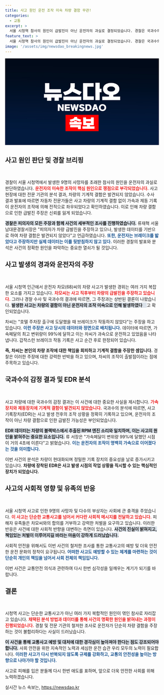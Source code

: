 ```yaml
---
title: 사고 원인 운전 조작 미숙 차량 결함 무관!
categories:
  - 교통
excerpt: >
  서울 시청역 참사의 원인이 급발진이 아닌 운전자의 과실로 결정되었습니다. 경찰은 국과수의 분석 결과를 바탕으로, 9명의 사망자를 낸 사고의 주된 이유가 운전 조작 미숙임을 밝혔습니다.
feature_text: >
  서울 시청역 참사의 원인이 급발진이 아닌 운전자의 과실로 결정되었습니다. 경찰은 국과수의 분석 결과를 바탕으로, 9명의 사망자를 낸 사고의 주된 이유가 운전 조작 미숙임을 밝혔습니다.
image: '/assets/img/newsdao_breakingnews.jpg'
---
```


<p><img src="/assets/img/newsdao_breakingnews.jpg" alt="flaretime 속보" /></p>

<h2 data-ke-size="size26">사고 원인 판단 및 경찰 브리핑</h2>

<p data-ke-size="size16">&nbsp;</p>

<p>경찰이 서울 시청역에서 발생한 9명의 사망자를 초래한 참사의 원인을 운전자의 과실로 판단하였습니다. <b><span style="color: #ee2323;">운전자의 미숙한 조작이 핵심 원인으로 쟁점으로 부각되었습니다.</span></b> 사고 현장에 대한 전문 기관의 분석 결과, 차량의 기계적 결함은 발견되지 않았습니다. 수사 결과 발표에 따르면 자동차 전문가들은 사고 차량의 기계적 결함 없이 가속과 제동 기록이 운전자의 조작에 의해 전적으로 좌우되었다고 확인하였습니다. 이로 인해 차량 결함으로 인한 급발진 주장은 신뢰를 잃게 되었습니다.</p>

<p><b><span style="background-color: #21538527;">경찰은 피의자의 모든 주장과 함께 사건의 세부적인 조사를 진행하였습니다.</span></b> 류재혁 서울 남대문경찰서장은 "피의자가 차량 급발진을 주장하고 있으나, 발생한 데이터를 기반으로 하여 차량 결함은 발견되지 않았다"고 언급하였습니다. <b><span style="color: #1a5490;">또한, 운전자는 브레이크를 밟았다고 주장하지만 실제 데이터는 이를 뒷받침하지 않고 있다.</span></b> 이러한 경찰의 발표와 분석은 사건의 정확한 원인을 파악하는 중요한 열쇠가 될 것입니다.</p>

<h2 data-ke-size="size26">사고 발생의 경과와 운전자의 주장</h2>

<p data-ke-size="size16">&nbsp;</p>

<p>서울 시청역 인근에서 운전자 차모(68)씨의 차량 사고가 발생한 경위는 여러 가지 복잡한 요소를 가지고 있습니다. <b><span style="color: #ee2323;">차모씨는 사고 직후부터 차량의 급발진을 주장하고 있습니다.</span></b> 그러나 경찰 수사 및 국과수의 결과에 따르면, 그 주장과는 상반된 결론이 나왔습니다. <b><span style="background-color: #21538527;">발생한 사고는 차량의 결함이 아닌 운전자의 조작 미숙으로 인해 발생하였다&#x3000;</span></b>고 확인되었습니다.</p>

<p>차씨는 "호텔 주차장 출구에 도달했을 때 브레이크가 작동하지 않았다"는 주장을 하고 있습니다. <b><span style="color: #1a5490;">이런 주장은 사고 당시의 데이터와 정면으로 배치됩니다.</span></b> 데이터에 따르면, 가속페달의 최고 변위량이 99%에 달하고 이는 차씨가 과속으로 운전하고 있었음을 나타냅니다. 갑작스런 브레이크 작동 기록은 사고 순간 후로 한정되어 있습니다.</p>

<p><b>즉, 차씨는 본인의 차량 조작에 대한 책임을 회피하고 기계적 결함을 주장한 셈입니다.</b> 경찰은 이러한 주장에 대한 강력한 반박을 하고 있으며, 차씨의 조작이 출발점이라는 점에 주목하고 있습니다.</p>

<h2 data-ke-size="size26">국과수의 감정 결과 및 EDR 분석</h2>

<p data-ke-size="size16">&nbsp;</p>

<p>사고 차량에 대한 국과수의 감정 결과는 이 사건에 대한 중요한 사실을 제시합니다. <b><span style="color: #ee2323;">가속장치와 제동장치에 기계적 결함이 발견되지 않았습니다.</span></b> 국과수의 분석에 따르면, 사고기록장치(EDR)는 사고 발생 전후의 조작 상황을 정확히 기록하고 있으며, 운전자의 조작이 아닌 차량 결함으로 인한 급발진 가능성은 부인되었습니다.</p>

<p><b><span style="background-color: #21538527;">EDR 데이터는 차량의 블랙박스에서 추출된 RPM 엔진 소리와 일치하며, 이는 사고의 원인을 밝혀주는 중요한 요소입니다.</span></b> 류 서장은 "가속페달이 변위량 99%에 달했던 시점이 거의 4초에 이른다"고 밝혔습니다. <b><span style="color: #1a5490;">이는 운전자의 조작이 명백히 가속으로 이어졌다는 것을 의미합니다.</span></b></p>

<p>이번 사건의 분석은 차량이 현대화되며 정밀한 기록 장치의 중요성을 날로 증가시키고 있습니다. <b>차량에 장착된 EDR은 사고 발생 시점의 작업 상황을 직시할 수 있는 핵심적인 장치가 되었습니다.</b></p>

<h2 data-ke-size="size26">사고의 사회적 영향 및 유족의 반응</h2>

<p data-ke-size="size16">&nbsp;</p>

<p>서울 시청역 사고로 인한 9명의 사망자 및 다수의 부상자는 사회에 큰 충격을 주었습니다. <b><span style="color: #ee2323;">이 사고는 단순한 교통사고를 넘어서 커다란 사회적 메시지를 전달하고 있습니다.</span></b> 피해자 유족들은 차모씨와의 합의를 거부하고 강력한 처벌을 요구하고 있습니다. 이러한 반응은 사건에 대한 사회적 반향을 대변하는 측면이 있습니다. <b><span style="background-color: #21538527;">사건의 진실이 밝혀지고, 책임있는 처벌이 이루어지길 바라는 마음이 강하게 드러났습니다.</span></b> </p>

<p>사회적 안전을 위해서도 이번 사건의 철저한 조사를 통한 교통사고의 예방 및 더욱 안전한 운전 문화의 정착이 요구됩니다. <b><span style="color: #1a5490;">어떠한 사고도 예방할 수 있는 체계를 마련하는 것이 단순히 개인의 책임을 넘어서 사회 전체의 책임입니다.</span></b> </p>

<p>이번 사건은 교통안전 의식과 관련하여 다시 한번 심각성을 일깨우는 계기가 되기를 바랍니다. </p>

<h2 data-ke-size="size26">결론</h2>

<p data-ke-size="size16">&nbsp;</p>

<p>시청역 사고는 단순한 교통사고가 아닌 여러 가지 복합적인 원인이 엮인 참사로 자리잡고 있습니다. <b><span style="color: #ee2323;">채택된 분석 방법과 데이터를 통해 사건의 명확한 원인을 밝혀내는 과정이 진행되었습니다.</span></b> 경찰 및 전문 기관의 철저한 조사로 운전자가 단순히 차량 결함을 주장하는 것이 불합리하다는 사실이 드러났습니다.</p>

<p><b><span style="background-color: #21538527;">이 사건을 통해 교통사고 예방 및 대처에 대한 경각심이 높아져야 한다는 점도 강조되어야 합니다.</span></b> 사회 안전을 위한 지속적인 노력과 세심한 운전 습관 우리 모두의 노력이 필요합니다. <b><span style="color: #1a5490;">이러한 사고가 다시 반복되지 않도록 규제를 강화하고, 교통의 안전성을 높이는 방향으로 나아가야 할 것입니다.</span></b> </p>

<p>사고로 피해를 입은 분들께 다시 한번 애도를 표하며, 앞으로 더욱 안전한 사회를 위해 노력하겠습니다.</p>
실시간 뉴스 속보는, <a href="https://newsdao.kr" rel="dofollow">https://newsdao.kr</a>


